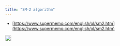 ```yaml
---
title: "SM-2 algorithm"
---
```


- [https://www.supermemo.com/english/ol/sm2.htm](https://www.supermemo.com/english/ol/sm2.htm)

<img src='https://scrapbox.io/api/pages/nishio-en/en/icon' alt='en.icon' height="19.5"/>